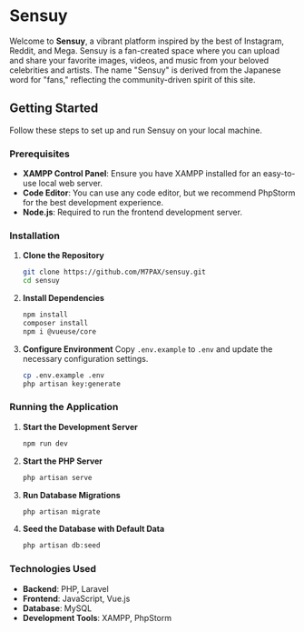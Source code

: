# Sensuy

Welcome to **Sensuy**, a vibrant platform inspired by the best of Instagram, Reddit, and Mega. Sensuy is a fan-created space where you can upload and share your favorite images, videos, and music from your beloved celebrities and artists. The name "Sensuy" is derived from the Japanese word for "fans," reflecting the community-driven spirit of this site.

## Getting Started

Follow these steps to set up and run Sensuy on your local machine.

### Prerequisites

- **XAMPP Control Panel**: Ensure you have XAMPP installed for an easy-to-use local web server.
- **Code Editor**: You can use any code editor, but we recommend PhpStorm for the best development experience.
- **Node.js**: Required to run the frontend development server.

### Installation

1. **Clone the Repository**
    ```sh
    git clone https://github.com/M7PAX/sensuy.git
    cd sensuy
    ```

2. **Install Dependencies**
    ```sh
    npm install
    composer install
    npm i @vueuse/core
    ```

3. **Configure Environment**
   Copy `.env.example` to `.env` and update the necessary configuration settings.

    ```sh
    cp .env.example .env
    php artisan key:generate
    ```

### Running the Application

1. **Start the Development Server**
    ```sh
    npm run dev
    ```

2. **Start the PHP Server**
    ```sh
    php artisan serve
    ```

3. **Run Database Migrations**
    ```sh
    php artisan migrate
    ```

4. **Seed the Database with Default Data**
    ```sh
    php artisan db:seed
    ```

### Technologies Used

- **Backend**: PHP, Laravel
- **Frontend**: JavaScript, Vue.js
- **Database**: MySQL
- **Development Tools**: XAMPP, PhpStorm
